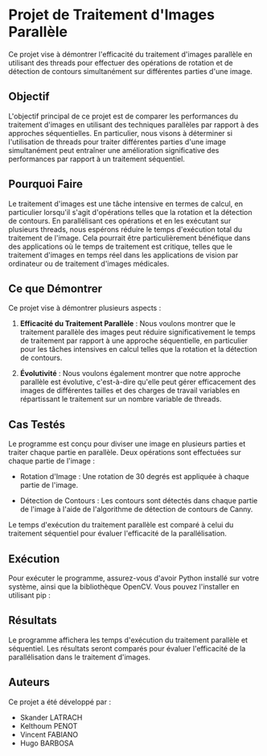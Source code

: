 # Projet de Traitement d'Images Parallèle

Ce projet vise à démontrer l'efficacité du traitement d'images parallèle en utilisant des threads pour effectuer des opérations de rotation et de détection de contours simultanément sur différentes parties d'une image.

## Objectif

L'objectif principal de ce projet est de comparer les performances du traitement d'images en utilisant des techniques parallèles par rapport à des approches séquentielles. En particulier, nous visons à déterminer si l'utilisation de threads pour traiter différentes parties d'une image simultanément peut entraîner une amélioration significative des performances par rapport à un traitement séquentiel.

## Pourquoi Faire

Le traitement d'images est une tâche intensive en termes de calcul, en particulier lorsqu'il s'agit d'opérations telles que la rotation et la détection de contours. En parallélisant ces opérations et en les exécutant sur plusieurs threads, nous espérons réduire le temps d'exécution total du traitement de l'image. Cela pourrait être particulièrement bénéfique dans des applications où le temps de traitement est critique, telles que le traitement d'images en temps réel dans les applications de vision par ordinateur ou de traitement d'images médicales.

## Ce que Démontrer

Ce projet vise à démontrer plusieurs aspects :

1. **Efficacité du Traitement Parallèle** : Nous voulons montrer que le traitement parallèle des images peut réduire significativement le temps de traitement par rapport à une approche séquentielle, en particulier pour les tâches intensives en calcul telles que la rotation et la détection de contours.

2. **Évolutivité** : Nous voulons également montrer que notre approche parallèle est évolutive, c'est-à-dire qu'elle peut gérer efficacement des images de différentes tailles et des charges de travail variables en répartissant le traitement sur un nombre variable de threads.

## Cas Testés

Le programme est conçu pour diviser une image en plusieurs parties et traiter chaque partie en parallèle. Deux opérations sont effectuées sur chaque partie de l'image :

- Rotation d'Image : Une rotation de 30 degrés est appliquée à chaque partie de l'image.

- Détection de Contours : Les contours sont détectés dans chaque partie de l'image à l'aide de l'algorithme de détection de contours de Canny.

Le temps d'exécution du traitement parallèle est comparé à celui du traitement séquentiel pour évaluer l'efficacité de la parallélisation.
## Exécution

Pour exécuter le programme, assurez-vous d'avoir Python installé sur votre système, ainsi que la bibliothèque OpenCV. Vous pouvez l'installer en utilisant pip :

## Résultats

Le programme affichera les temps d'exécution du traitement parallèle et séquentiel. Les résultats seront comparés pour évaluer l'efficacité de la parallélisation dans le traitement d'images.

## Auteurs

Ce projet a été développé par :

- Skander LATRACH
- Kelthoum PENOT
- Vincent FABIANO
- Hugo BARBOSA

